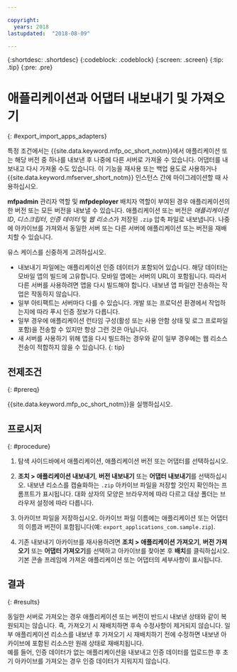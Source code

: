 ```yaml
---

copyright:
  years: 2018
lastupdated:  "2018-08-09"

---
```


{:shortdesc: .shortdesc}
{:codeblock: .codeblock}
{:screen: .screen}
{:tip: .tip}
{:pre: .pre}

# 애플리케이션과 어댑터 내보내기 및 가져오기
{: #export_import_apps_adapters}

특정 조건에서는 {{site.data.keyword.mfp_oc_short_notm}}에서 애플리케이션 또는 해당 버전 중 하나를 내보낸 후 나중에 다른 서버로 가져올 수 있습니다. 어댑터를 내보내고 다시 가져올 수도 있습니다. 이 기능을 재사용 또는 백업 용도로 사용하거나 {{site.data.keyword.mfserver_short_notm}} 인스턴스 간에 마이그레이션할 때 사용하십시오.

**mfpadmin** 관리자 역할 및 **mfpdeployer** 배치자 역할이 부여된 경우 애플리케이션의 한 버전 또는 모든 버전을 내보낼 수 있습니다. 애플리케이션 또는 버전은 *애플리케이션 ID*, *디스크립터*, *인증 데이터* 및 *웹 리소스*가 저장된 `.zip` 압축 파일로 내보냅니다. 나중에 아카이브를 가져와서 동일한 서버 또는 다른 서버에 애플리케이션 또는 버전을 재배치할 수 있습니다.

유스 케이스를 신중하게 고려하십시오.
* 내보내기 파일에는 애플리케이션 인증 데이터가 포함되어 있습니다. 해당 데이터는 모바일 앱의 빌드에 고유합니다. 모바일 앱에는 서버의 URL이 포함됩니다. 따라서 다른 서버를 사용하려면 앱을 다시 빌드해야 합니다. 내보낸 앱 파일만 전송하는 작업은 작동하지 않습니다.
* 일부 아티팩트는 서버마다 다를 수 있습니다. 개발 또는 프로덕션 환경에서 작업하는지에 따라 푸시 인증 정보가 다릅니다. 
* 일부 경우에 애플리케이션 런타임 구성(활성 또는 사용 안함 상태 및 로그 프로파일 포함)을 전송할 수 있지만 항상 그런 것은 아닙니다.
* 새 서버를 사용하기 위해 앱을 다시 빌드하는 경우와 같이 일부 경우에는 웹 리소스 전송이 적합하지 않을 수 있습니다.
{: tip}

##  전제조건
{: #prereq}

{{site.data.keyword.mfp_oc_short_notm}}을 실행하십시오.

##  프로시저
{: #procedure}

1.  탐색 사이드바에서 애플리케이션, 애플리케이션 버전 또는 어댑터를 선택하십시오. 

2.  **조치 > 애플리케이션 내보내기**, **버전 내보내기** 또는 **어댑터 내보내기**를 선택하십시오.
     내보낸 리소스를 캡슐화하는 `.zip` 아카이브 파일을 저장할 것인지 확인하는 프롬프트가 표시됩니다. 대화 상자의 모양은 브라우저에 따라 다르고 대상 폴더는 브라우저 설정에 따라 다릅니다. 

3.   아카이브 파일을 저장하십시오.
아카이브 파일 이름에는 애플리케이션 또는 어댑터의 이름과 버전이 포함됩니다(예: `export_applications_com.sample.zip`).

4.   기존 내보내기 아카이브를 재사용하려면 **조치 > 애플리케이션 가져오기**, **버전 가져오기** 또는 **어댑터 가져오기**를 선택하고 아카이브를 찾아본 후 **배치**를 클릭하십시오.
      기본 콘솔 프레임에 가져온 애플리케이션 또는 어댑터의 세부사항이 표시됩니다.

##    결과
{: #results}

동일한 서버로 가져오는 경우 애플리케이션 또는 버전이 반드시 내보낸 상태와 같이 복원되지는 않습니다. 즉, 가져오기 시 재배치하면 후속 수정사항이 제거되지 않습니다. 일부 애플리케이션 리소스를 내보낸 후 가져오기 시 재배치하기 전에 수정하면 내보낸 아카이브에 포함된 리소스만 원래 상태로 재배치됩니다. 
<br/>
예를 들어, 인증 데이터가 없는 애플리케이션을 내보내고 인증 데이터를 업로드한 후 초기 아카이브를 가져오는 경우 인증 데이터가 지워지지 않습니다.
